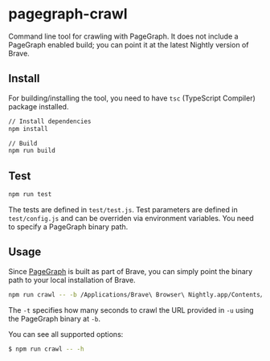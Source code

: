 pagegraph-crawl
===

Command line tool for crawling with PageGraph.  It does not include a
PageGraph enabled build; you can point it at the latest Nightly
version of Brave.

Install
---
For building/installing the tool, you need to have `tsc` (TypeScript Compiler) package installed.

```bash
// Install dependencies
npm install

// Build
npm run build
```

Test
---
```bash
npm run test
```
The tests are defined in `test/test.js`. Test parameters are defined in `test/config.js` and can be overriden via environment variables. You need to specify a PageGraph binary path.

Usage
---
Since [PageGraph](https://github.com/brave/brave-browser/wiki/PageGraph) is built as part of Brave, you can simply point the binary path to your local installation of Brave.

```bash
npm run crawl -- -b /Applications/Brave\ Browser\ Nightly.app/Contents/MacOS/Brave\ Browser\ Nightly -u https://brave.com -t 5 -o output/ --debug debug
```

The `-t` specifies how many seconds to crawl the URL provided in `-u` using the PageGraph binary at `-b`. 

You can see all supported options:
```bash
$ npm run crawl -- -h
```

